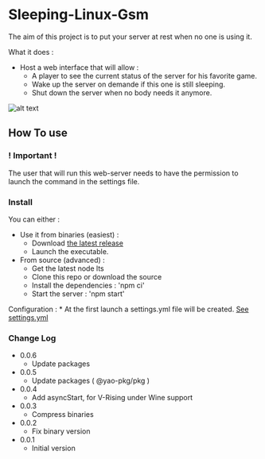 # Sleeping-Linux-Gsm
The aim of this project is to put your server at rest when no one is using it.

What it does :
* Host a web interface that will allow :
    * A player to see the current status of the server for his favorite game.
    * Wake up the server on demande if this one is still sleeping.
    * Shut down the server when no body needs it anymore.

![alt text](./res/sleeping-linux-gsm.png?raw=true "Sleeping-Linux-Gsm")


## How To use

### ! Important !
The user that will run this web-server needs to have the permission to launch the command in the settings file.

### Install
You can either :
 * Use it from binaries (easiest) :
    * Download [the latest release](https://github.com/vincss/sleeping-linux-gsm/releases)
    * Launch the executable.
 * From source (advanced) :
    * Get the latest node lts
    * Clone this repo or download the source 
    * Install the dependencies : 'npm ci'
    * Start the server : 'npm start'

Configuration :
    * At the first launch a settings.yml file will be created. [See settings.yml](./settings.yml) 

### Change Log
* 0.0.6
    * Update packages 
 * 0.0.5
    * Update packages ( @yao-pkg/pkg )
 * 0.0.4
    * Add asyncStart, for V-Rising under Wine support
 * 0.0.3
    * Compress binaries 
* 0.0.2
    * Fix binary version
 * 0.0.1
    * Initial version